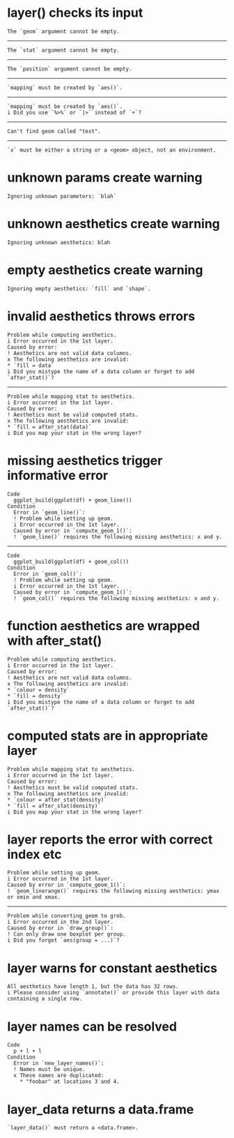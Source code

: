 # layer() checks its input

    The `geom` argument cannot be empty.

---

    The `stat` argument cannot be empty.

---

    The `position` argument cannot be empty.

---

    `mapping` must be created by `aes()`.

---

    `mapping` must be created by `aes()`.
    i Did you use `%>%` or `|>` instead of `+`?

---

    Can't find geom called "test".

---

    `x` must be either a string or a <geom> object, not an environment.

# unknown params create warning

    Ignoring unknown parameters: `blah`

# unknown aesthetics create warning

    Ignoring unknown aesthetics: blah

# empty aesthetics create warning

    Ignoring empty aesthetics: `fill` and `shape`.

# invalid aesthetics throws errors

    Problem while computing aesthetics.
    i Error occurred in the 1st layer.
    Caused by error:
    ! Aesthetics are not valid data columns.
    x The following aesthetics are invalid:
    * `fill = data`
    i Did you mistype the name of a data column or forget to add `after_stat()`?

---

    Problem while mapping stat to aesthetics.
    i Error occurred in the 1st layer.
    Caused by error:
    ! Aesthetics must be valid computed stats.
    x The following aesthetics are invalid:
    * `fill = after_stat(data)`
    i Did you map your stat in the wrong layer?

# missing aesthetics trigger informative error

    Code
      ggplot_build(ggplot(df) + geom_line())
    Condition
      Error in `geom_line()`:
      ! Problem while setting up geom.
      i Error occurred in the 1st layer.
      Caused by error in `compute_geom_1()`:
      ! `geom_line()` requires the following missing aesthetics: x and y.

---

    Code
      ggplot_build(ggplot(df) + geom_col())
    Condition
      Error in `geom_col()`:
      ! Problem while setting up geom.
      i Error occurred in the 1st layer.
      Caused by error in `compute_geom_1()`:
      ! `geom_col()` requires the following missing aesthetics: x and y.

# function aesthetics are wrapped with after_stat()

    Problem while computing aesthetics.
    i Error occurred in the 1st layer.
    Caused by error:
    ! Aesthetics are not valid data columns.
    x The following aesthetics are invalid:
    * `colour = density`
    * `fill = density`
    i Did you mistype the name of a data column or forget to add `after_stat()`?

# computed stats are in appropriate layer

    Problem while mapping stat to aesthetics.
    i Error occurred in the 1st layer.
    Caused by error:
    ! Aesthetics must be valid computed stats.
    x The following aesthetics are invalid:
    * `colour = after_stat(density)`
    * `fill = after_stat(density)`
    i Did you map your stat in the wrong layer?

# layer reports the error with correct index etc

    Problem while setting up geom.
    i Error occurred in the 1st layer.
    Caused by error in `compute_geom_1()`:
    ! `geom_linerange()` requires the following missing aesthetics: ymax or xmin and xmax.

---

    Problem while converting geom to grob.
    i Error occurred in the 2nd layer.
    Caused by error in `draw_group()`:
    ! Can only draw one boxplot per group.
    i Did you forget `aes(group = ...)`?

# layer warns for constant aesthetics

    All aesthetics have length 1, but the data has 32 rows.
    i Please consider using `annotate()` or provide this layer with data containing a single row.

# layer names can be resolved

    Code
      p + l + l
    Condition
      Error in `new_layer_names()`:
      ! Names must be unique.
      x These names are duplicated:
        * "foobar" at locations 3 and 4.

# layer_data returns a data.frame

    `layer_data()` must return a <data.frame>.

